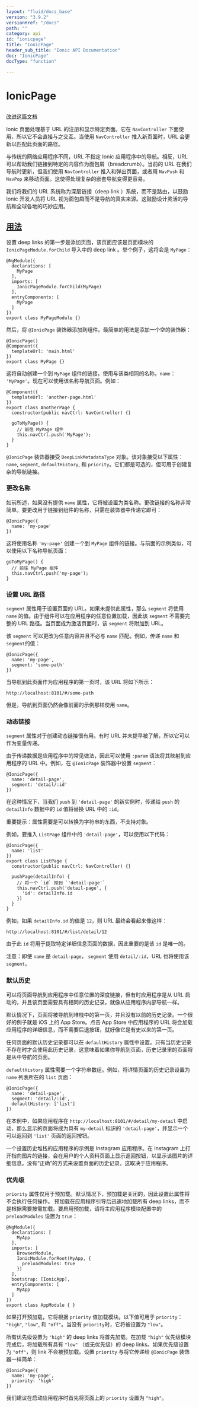 ```yaml
---
layout: "fluid/docs_base"
version: "3.9.2"
versionHref: "/docs"
path: ""
category: api
id: "ionicpage"
title: "IonicPage"
header_sub_title: "Ionic API Documentation"
doc: "IonicPage"
docType: "function"

---
```










<h1 class="api-title">
<a class="anchor" name="ionic-page" href="#ionic-page"></a>

IonicPage





</h1>

<a class="improve-v2-docs" href="http://github.com/ionic-team/ionic/edit/master/src/navigation/ionic-page.ts#L9">
改进这篇文档
</a>






<p>Ionic 页面处理基于 URL 的注册和显示特定页面。它在 <code>NavController</code> 下面使用，所以它不会直接与之交互。当使用 <code>NavController</code> 推入新页面时，URL 会更新以匹配此页面的路径。</p>
<p>与传统的网络应用程序不同，URL 不指定 Ionic 应用程序中的导航。相反，URL 可以帮助我们链接到特定的内容作为面包屑（breadcrumb）。当前的 URL 在我们导航时更新，但我们使用 <code>NavController</code> 推入和弹出页面，或者用 <code>NavPush</code> 和 <code>NavPop</code> 来移动页面。这使得处理复杂的嵌套导航变得更容易。</p>
<p>我们将我们的 URL 系统称为深层链接（deep link ）系统，而不是路由，以鼓励 Ionic 开发人员将 URL 视为面包屑而不是导航的真实来源。这鼓励设计灵活的导航和全球各地的巧妙应用。</p>













<!-- @usage tag -->

<h2><a class="anchor" name="usage" href="#usage">用法</a></h2>

<p>设置 deep links 的第一步是添加页面，该页面应该是页面模块的 <code>IonicPageModule.forChild</code> 导入中的 deep link 。举个例子，这将会是 <code>MyPage</code>：</p>


<pre><code class="lang-ts">@NgModule({
  declarations: [
    MyPage
  ],
  imports: [
    IonicPageModule.forChild(MyPage)
  ],
  entryComponents: [
    MyPage
  ]
})
export class MyPageModule {}
</code></pre>
<p>然后，将 <code>@IonicPage</code> 装饰器添加到组件。最简单的用法是添加一个空的装饰器：</p>

<pre><code class="lang-ts">@IonicPage()
@Component({
  templateUrl: &#39;main.html&#39;
})
export class MyPage {}
</code></pre>
<p>这将自动创建一个到 <code>MyPage</code> 组件的链接，使用与该类相同的名称，<code>name</code>： <code>&#39;MyPage&#39;</code>。现在可以使用该名称导航页面。例如：</p>

<pre><code class="lang-ts">@Component({
  templateUrl: &#39;another-page.html&#39;
})
export class AnotherPage {
  constructor(public navCtrl: NavController) {}

  goToMyPage() {
    // 前往 MyPage 组件
    this.navCtrl.push(&#39;MyPage&#39;);
  }
}
</code></pre>
<p> <code>@IonicPage</code> 装饰器接受 <code>DeepLinkMetadataType</code> 对象。该对象接受以下属性：<code>name</code>, <code>segment</code>, <code>defaultHistory</code>, 和 <code>priority</code>。它们都是可选的，但可用于创建复杂的导航链接。</p>
<h3 id="changing-name">更改名称</h3>
<p>如前所述，如果没有提供 <code>name</code> 属性，它将被设置为类名称。更改链接的名称非常简单。要更改用于链接到组件的名称，只需在装饰器中传递它即可：</p>




<pre><code class="lang-ts">@IonicPage({
  name: &#39;my-page&#39;
})
</code></pre>
<p>这将使用名称 <code>&#39;my-page&#39;</code> 创建一个到 <code>MyPage</code> 组件的链接。与前面的示例类似，可以使用以下名称导航页面：</p>

<pre><code class="lang-ts">goToMyPage() {
  // 前往 MyPage 组件
  this.navCtrl.push(&#39;my-page&#39;);
}
</code></pre>
<h3 id="setting-url-path">设置 URL 路径</h3>
<p><code>segment</code> 属性用于设置页面的 URL。如果未提供此属性，那么 <code>segment</code> 将使用 <code>name</code> 的值。由于组件可以在应用程序的任意位置加载，因此该 <code>segment</code> 不需要完整的 URL 路径。当页面成为激活页面时，该 <code>segment</code> 将附加到 URL。</p>
<p>该 <code>segment</code> 可以更改为任意内容并且不必与 <code>name</code> 匹配。例如，传递 <code>name</code> 和 <code>segment</code>的值：</p>




<pre><code class="lang-ts">@IonicPage({
  name: &#39;my-page&#39;,
  segment: &#39;some-path&#39;
})
</code></pre>
<p>当导航到此页面作为应用程序的第一页时，该 URL 将如下所示：</p>
<pre><code>http://localhost:8101/#/some-path
</code></pre>
<p>但是，导航到页面仍然会像前面的示例那样使用 <code>name</code>。</p>
<h3 id="dynamic-links">动态链接</h3>
<p><code>segment</code> 属性对于创建动态链接很有用。有时 URL 并未提早被了解，所以它可以作为变量传递。</p>
<p>由于传递数据是应用程序中的常见做法，因此可以使用 <code>:param</code> 语法将其映射到应用程序的 URL 中。例如，在 <code>@IonicPage</code> 装饰器中设置 <code>segment</code>：</p>


<pre><code class="lang-ts">@IonicPage({
  name: &#39;detail-page&#39;,
  segment: &#39;detail/:id&#39;
})
</code></pre>
<p>在这种情况下，当我们 <code>push</code> 到 <code>&#39;detail-page&#39;</code> 的新实例时，传递给 <code>push</code> 的 <code>detailInfo</code> 数据中的 <code>id</code> 值将替换 URL 中的 <code>:id</code>。</p>
<p>重要提示：属性需要是可以转换为字符串的东西，不支持对象。</p>
<p>例如，要推入 <code>ListPage</code> 组件中的 <code>&#39;detail-page&#39;</code>，可以使用以下代码：</p>



<pre><code class="lang-ts">@IonicPage({
  name: &#39;list&#39;
})
export class ListPage {
  constructor(public navCtrl: NavController) {}

  pushPage(detailInfo) {
    // 将一个 `id` 推到 `&#39;detail-page&#39;`
    this.navCtrl.push(&#39;detail-page&#39;, {
      &#39;id&#39;: detailInfo.id
    })
  }
}
</code></pre>
<p>例如，如果 <code>detailInfo.id</code> 的值是 <code>12</code>，则 URL 最终会看起来像这样：</p>
<pre><code>http://localhost:8101/#/list/detail/12
</code></pre>
<p>由于此 <code>id</code> 将用于提取特定详细信息页面的数据，因此重要的是该 <code>id</code> 是唯一的。</p>
<p>注意：即使 <code>name</code> 是 <code>detail-page</code>， <code>segment</code> 使用 <code>detail/:id</code>，URL 也将使用该 <code>segment</code>。</p>
<h3 id="default-history">默认历史</h3>
<p>可以将页面导航到应用程序中任意位置的深度链接，但有时应用程序是从 URL 启动的，并且该页面需要具有相同的历史记录，就像从应用程序内部导航一样。</p>
<p>默认情况下，页面将被导航到堆栈中的第一页，并且没有以前的历史记录。一个很好的例子就是 iOS 上的 App Store。点击 App Store 中应用程序的 URL 将会加载应用程序的详细信息，而不需要后退按钮，就好像它是有史以来的第一页。</p>
<p>任何页面的默认历史记录都可以在 <code>defaultHistory</code> 属性中设置。只有当历史记录不存在时才会使用此历史记录，这意味着如果你导航到页面，历史记录里的页面将是从中导航的页面。</p>
<p><code>defaultHistory</code> 属性需要一个字符串数组。例如，将详情页面的历史记录设置为 <code>name</code> 列表所在的 <code>list</code> 页面：</p>









<pre><code class="lang-ts">@IonicPage({
  name: &#39;detail-page&#39;,
  segment: &#39;detail/:id&#39;,
  defaultHistory: [&#39;list&#39;]
})
</code></pre>
<p>在本例中，如果应用程序在 <code>http://localhost:8101/#/detail/my-detail</code> 中启动，那么显示的页面将成为具有 <code>my-detail</code> 标识的 <code>&#39;detail-page&#39;</code>，并显示一个可以返回到 <code>&#39;list&#39;</code> 页面的返回按钮。</p>
<p>一个设置历史堆栈的应用程序的示例是 Instagram 应用程序。在 Instagram 上打开指向图片的链接，会在用户的个人资料页面上显示返回按钮，以显示该图片的详细信息。没有“正确”的方式来设置页面的历史记录，这取决于应用程序。</p>
<h3 id="priority">优先级</h3>
<p><code>priority</code> 属性仅用于预加载。默认情况下，预加载是关闭的，因此设置此属性将不会执行任何操作。
预加载在应用程序引导后迅速地加载所有 deep links，而不是根据需要按需加载。要启用预加载，请将主应用程序模块配置中的 <code>preloadModules</code> 设置为 <code>true</code>：</p>






<pre><code class="lang-ts">@NgModule({
  declarations: [
    MyApp
  ],
  imports: [
    BrowserModule,
    IonicModule.forRoot(MyApp, {
      preloadModules: true
    })
  ],
  bootstrap: [IonicApp],
  entryComponents: [
    MyApp
  ]
})
export class AppModule { }
</code></pre>
<p>如果打开预加载，它将根据 <code>priority</code> 值加载模块。以下值可用于 <code>priority</code>： <code>&quot;high&quot;</code>, <code>&quot;low&quot;</code>, 和 <code>&quot;off&quot;</code>。当没有 <code>priority</code>时，它将被设置为 <code>&quot;low&quot;</code>。</p>
<p>所有优先级设置为 <code>&quot;high&quot;</code> 的 deep links 将首先加载。在加载 <code>&quot;high&quot;</code> 优先级模块完成后，将加载所有具有 <code>&quot;low&quot;</code> （或无优先级）的 deep links。如果优先级设置为 <code>&quot;off&quot;</code>，则 link 不会被预加载。设置 <code>priority</code> 与将它传递给 <code>@IonicPage</code> 装饰器一样简单：</p>





<pre><code class="lang-ts">@IonicPage({
  name: &#39;my-page&#39;,
  priority: &#39;high&#39;
})
</code></pre>
<p>我们建议在启动应用程序时首先将页面上的 <code>priority</code> 设置为 <code>&quot;high&quot;</code>。</p>





<!-- @property tags -->



<!-- instance methods on the class -->




<!-- related link --><!-- end content block -->


<!-- end body block -->


